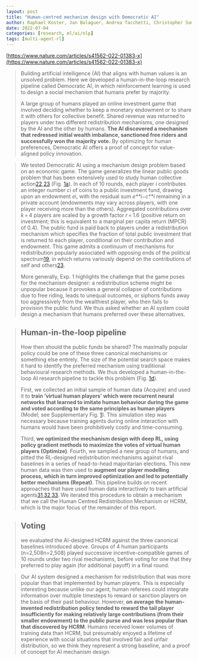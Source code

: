 ```yaml
---
layout: post
title: "Human-centred mechanism design with Democratic AI"
author: Raphael Koster, Jan Balaguer, Andrea Tacchetti, Christopher Summerfield, et al.
date: 2022-07-04
categories: [research, ml/ai/nlp]
tags: [multi-agent-rl]
---
```


[https://www.nature.com/articles/s41562-022-01383-x](https://www.nature.com/articles/s41562-022-01383-x)

> Building artificial intelligence (AI) that aligns with human values is an unsolved problem. Here we developed a human-in-the-loop research pipeline called Democratic AI, in which reinforcement learning is used to design a social mechanism that humans prefer by majority. 
>
> A large group of humans played an online investment game that involved deciding whether to keep a monetary endowment or to share it with others for collective benefit. Shared revenue was returned to players under two different redistribution mechanisms, one designed by the AI and the other by humans. **The AI discovered a mechanism that redressed initial wealth imbalance, sanctioned free riders and successfully won the majority vote.** By optimizing for human preferences, Democratic AI offers a proof of concept for value-aligned policy innovation.

> We tested Democratic AI using a mechanism design problem based on an economic game. The game generalizes the linear public goods problem that has been extensively used to study human collective action[22](https://www.nature.com/articles/s41562-022-01383-x#ref-CR22),[23](https://www.nature.com/articles/s41562-022-01383-x#ref-CR23) (Fig. [1a](https://www.nature.com/articles/s41562-022-01383-x#Fig1)). In each of 10 rounds, each player *i* contributes an integer number *c*i of coins to a public investment fund, drawing upon an endowment *e*i, with the residual sum *e**i*−*c**i* remaining in a private account (endowments may vary across players, with one player receiving more than the others). Aggregated contributions over *k* = 4 players are scaled by a growth factor *r* = 1.6 (positive return on investment; this is equivalent to a marginal per capita return (MPCR) of 0.4). The public fund is paid back to players under a redistribution mechanism which specifies the fraction of total public investment that is returned to each player, conditional on their contribution and endowment. This game admits a continuum of mechanisms for redistribution popularly associated with opposing ends of the political spectrum[19](https://www.nature.com/articles/s41562-022-01383-x#ref-CR19), in which returns variously depend on the contributions of self and others[23](https://www.nature.com/articles/s41562-022-01383-x#ref-CR23).
>
> More generally, Exp. 1 highlights the challenge that the game poses for the mechanism designer: a redistribution scheme might be unpopular because it provokes a general collapse of contributions due to free riding, leads to unequal outcomes, or siphons funds away too aggressively from the wealthiest player, who then fails to provision the public fund. We thus asked whether an AI system could design a mechanism that humans preferred over these alternatives.

> ## Human-in-the-loop pipeline
>
> How then should the public funds be shared? The maximally popular policy could be one of these three canonical mechanisms or something else entirely. The size of the potential search space makes it hard to identify the preferred mechanism using traditional behavioural research methods. We thus developed a human-in-the-loop AI research pipeline to tackle this problem (Fig. [1d](https://www.nature.com/articles/s41562-022-01383-x#Fig1)). 
>
> First, we collected an initial sample of human data (Acquire) and used it to **train ‘virtual human players’ which were recurrent neural networks that learned to imitate human behaviour during the game and voted according to the same principles as human players** (Model; see Supplementary Fig. [1](https://www.nature.com/articles/s41562-022-01383-x#MOESM1)). This simulation step was necessary because training agents during online interaction with humans would have been prohibitively costly and time-consuming. 
>
> Third, **we optimized the mechanism design with deep RL, using policy gradient methods to maximize the votes of virtual human players (Optimize)**. Fourth, we sampled a new group of humans, and pitted the RL-designed redistribution mechanisms against rival baselines in a series of head-to-head majoritarian elections. This new human data was then used to **augment our player modelling process, which in turn improved optimization and led to potentially better mechanisms (Repeat)**. This pipeline builds on recent approaches that have used human data interactively to train artificial agents[31](https://www.nature.com/articles/s41562-022-01383-x?utm_source=pocket_reader#ref-CR31),[32](https://www.nature.com/articles/s41562-022-01383-x?utm_source=pocket_reader#ref-CR32),[33](https://www.nature.com/articles/s41562-022-01383-x#ref-CR33). We iterated this procedure to obtain a mechanism that we call the Human Centred Redistribution Mechanism or HCRM, which is the major focus of the remainder of this report.

> ## Voting
>
> we evaluated the AI-designed HCRM against the three canonical baselines introduced above. Groups of 4 human participants (n=2,508n=2,508) played successive incentive-compatible games of 10 rounds under two rival mechanisms, before voting for one that they preferred to play again (for additional payoff) in a final round.

> Our AI system designed a mechanism for redistribution that was more popular than that implemented by human players. This is especially interesting because unlike our agent, human referees could integrate information over multiple timesteps to reward or sanction players on the basis of their past behaviour. However, **on average the human-invented redistribution policy tended to reward the tail player insufficiently for making relatively large contributions (from their smaller endowment) to the public purse and was less popular than that discovered by HCRM**. Humans received lower volumes of training data than HCRM, but presumably enjoyed a lifetime of experience with social situations that involved fair and unfair distribution, so we think they represent a strong baseline, and a proof of concept for AI mechanism design.
